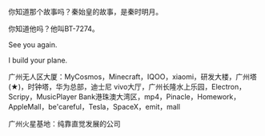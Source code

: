 你知道那个故事吗？秦始皇的故事，是秦时明月。

你知道他吗？他叫BT-7274。

See you again.

I build your plane.

广州无人区大厦：MyCosmos，Minecraft，IQOO，xiaomi，研发大楼，广州塔(★)，时钟塔，华为总部，迪士尼  vivo大厅，广州长隆水上乐园，Electron，Scripy，MusicPlayer Bank港珠澳大湾区，mp4，Pinacle，Homework，AppleMall，be'careful，Tesla，SpaceX，emit，mall

广州火星基地：纯靠直觉发展的公司